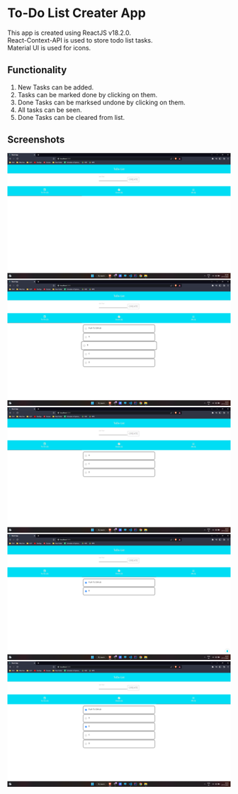 # To-Do List Creater App

This app is created using ReactJS v18.2.0.<br>
React-Context-API is used to store todo list tasks.<br>
Material UI is used for icons.


## Functionality
  1. New Tasks can be added.
  2. Tasks can be marked done by clicking on them.
  3. Done Tasks can be marksed undone by clicking on them.
  4. All tasks can be seen.
  5. Done Tasks can be cleared from list.


## Screenshots

![1](./screenshots/1.png)
![2](./screenshots/2.png)
![3](./screenshots/3.png)
![4](./screenshots/4.png)
![5](./screenshots/5.png)



